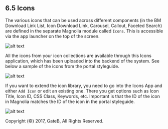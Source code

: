 ## 6.5	Icons

The various icons that can be used across different components (in the BM Download Link List, Icon Download Link, Carousel, Callout, Faceted Search) are defined in the separate Magnolia module called `Icons`. This is accessible via the app launcher on the top of the screen.

![alt text](//reference/dummy.png "this is a placeholder")

All the icons from your icon collections are available through this Icons application, which has been uploaded into the backend of the system. See below a sample of the icons from the portal styleguide.

![alt text](//reference/dummy.png "this is a placeholder")

If you want to extend the icon library, you need to go into the Icons App and either `Add Icon` or edit an existing one. There you get options such as Icon Title, Icon ID, CSS Class, Keywords, etc. Important is that the ID of the icon in Magnolia matches the ID of the icon in the portal styleguide.

![alt text](//reference/dummy.png "this is a placeholder")


Copyright (©) 2017, GateB, All Rights Reserved.
